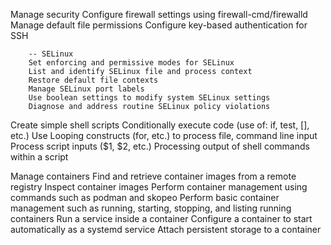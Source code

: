 Manage security
        Configure firewall settings using firewall-cmd/firewalld
        Manage default file permissions
        Configure key-based authentication for SSH

        -- SELinux
        Set enforcing and permissive modes for SELinux
        List and identify SELinux file and process context
        Restore default file contexts
        Manage SELinux port labels
        Use boolean settings to modify system SELinux settings
        Diagnose and address routine SELinux policy violations

Create simple shell scripts
        Conditionally execute code (use of: if, test, [], etc.)
        Use Looping constructs (for, etc.) to process file, command line input
        Process script inputs ($1, $2, etc.)
        Processing output of shell commands within a script

Manage containers
        Find and retrieve container images from a remote registry
        Inspect container images
        Perform container management using commands such as podman and skopeo
        Perform basic container management such as running, starting, stopping, and listing running containers
        Run a service inside a container
        Configure a container to start automatically as a systemd service
        Attach persistent storage to a container